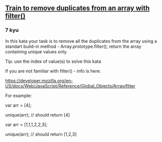 <h2><a href=https://www.codewars.com/kata/58308360aeb69a460b0002b2/train/javascript target="_blank">Train to remove duplicates from an array with filter()</a></h2><h3>7 kyu</h3><p>In this kata your task is to remove all the duplicates from the array using a standart build-in method - Array.prototype.filter(); return the array containing unique values only.</p><p>Tip: use the index of value(s) to solve this kata</p><p>If you are not familiar with filter() - info is here:</p><p><a href="https://developer.mozilla.org/en-US/docs/Web/JavaScript/Reference/Global_Objects/Array/filter" data-turbolinks="false" target="_blank">https://developer.mozilla.org/en-US/docs/Web/JavaScript/Reference/Global_Objects/Array/filter</a></p><p>For example:</p><p>var arr = [4];</p><p>unique(arr); // should return [4]</p><p>var arr = [1,1,1,2,2,3];</p><p>unique(arr); // should return [1,2,3]</p>